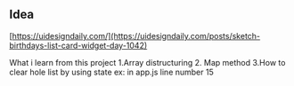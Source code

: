 ## Idea

[https://uidesigndaily.com/](https://uidesigndaily.com/posts/sketch-birthdays-list-card-widget-day-1042)

What i learn from this project
1.Array distructuring
2. Map method
3.How to clear hole list by using state ex: in app.js line number 15


